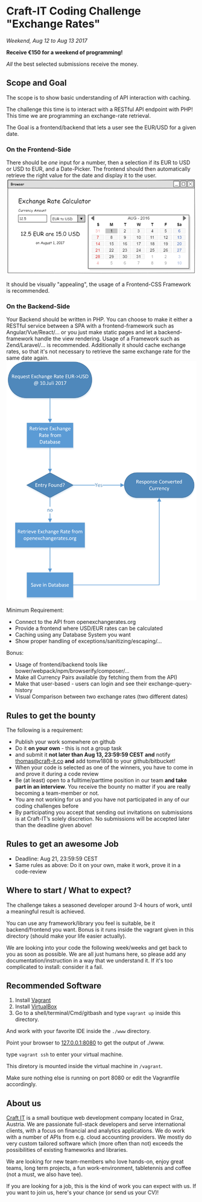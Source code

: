 # Craft-IT Coding Challenge "Exchange Rates"

_Weekend, Aug 12 to Aug 13 2017_

__Receive €150 for a weekend of programming!__

_All_ the best selected submissions receive the money.

## Scope and Goal

The scope is to show basic understanding of API interaction with caching.

The challenge this time is to interact with a RESTful API endpoint with PHP! This time we are programming an exchange-rate retrieval.

The Goal is a frontend/backend that lets a user see the EUR/USD for a given date.

### On the Frontend-Side
There should be _one_ input for a number, then a selection if its EUR to USD or USD to EUR, and a Date-Picker. The frontend should then automatically retrieve the right value for the date and display it to the user.
![browser_mockup](mockup_browser.png "Sketch of the UI")

It should be visually "appealing", the usage of a Frontend-CSS Framework is recommended.

### On the Backend-Side
Your Backend should be written in PHP. You can choose to make it either a RESTful service between a SPA with a frontend-framework such as Angular/Vue/React/... or you just make static pages and let a backend-framework handle the view rendering. Usage of a Framework such as Zend/Laravel/... is recommended.
Additionally it should cache exchange rates, so that it's not necessary to retrieve the same exchange rate for the same date again.
![data_flow](data_flow.png "Data Flow")


Minimum Requirement:
* Connect to the API from openexchangerates.org
* Provide a frontend where USD/EUR rates can be calculated
* Caching using any Database System you want
* Show proper handling of exceptions/sanitizing/escaping/...

Bonus:
* Usage of frontend/backend tools like bower/webpack/npm/browserify/composer/...
* Make all Currency Pairs available (by fetching them from the API)
* Make that user-based - users can login and see their exchange-query-history
* Visual Comparison between two exchange rates (two different dates)


## Rules to get the bounty
The following is a requirement:

* Publish your work somewhere on github
* Do it __on your own__ - this is not a group task
* and submit it __not later than Aug 13, 23:59:59 CEST__ **and** notify thomas@craft-it.co **and** add tomw1808 to your github/bitbucket!
* When your code is selected as one of the winners, you have to come in and prove it during a code review
* Be (at least) open to a fulltime/parttime position in our team __and take part in an interview__. You receive the bounty no matter if you are really becoming a team-member or not.
* You are not working for us and you have not participated in any of our coding challenges before
* By participating you accept that sending out invitations on submissions is at Craft-IT’s solely discretion. No submissions will be accepted later than the deadline given above!

## Rules to get an awesome Job

* Deadline: Aug 21, 23:59:59 CEST
* Same rules as above: Do it on your own, make it work, prove it in a code-review


## Where to start / What to expect?

The challenge takes a seasoned developer around 3-4 hours of work, until a meaningful result is achieved.

You can use any framework/library you feel is suitable, be it backend/frontend you want. Bonus is it runs inside the vagrant given in this directory (should make your life easier actually).

We are looking into your code the following week/weeks and get back to you as soon as possible. We are all just humans here, so please add any documentation/instruction in a way that we understand it. If it's too complicated to install: consider it a fail.

## Recommended Software

1. Install [Vagrant](https://www.vagrantup.com/)
2. Install [VirtualBox](https://www.virtualbox.org/)
3. Go to a shell/terminal/Cmd/gitbash and type `vagrant up` inside this directory.

And work with your favorite IDE inside the `./www` directory.

Point your browser to [127.0.0.1:8080](http://127.0.0.1:8080) to get the output of ./www.

type `vagrant ssh` to enter your virtual machine.

This diretory is mounted inside the virtual machine in `/vagrant`.

Make sure nothing else is running on port 8080 or edit the Vagrantfile accordingly.


## About us
[Craft IT](http://www.craft-it.co/) is a small boutique web development company located in Graz, Austria. We are passionate full-stack developers and serve international clients, with a focus on financial and analytics applications. We do work with a number of APIs from e.g. cloud accounting providers. We mostly do very custom tailored software which (more often than not) exceeds the possibilities of existing frameworks and libraries.

We are looking for new team-members who love hands-on, enjoy great teams, long term projects, a fun work-environment, tabletennis and coffee (not a must, we also have tee).

If you are looking for a job, this is the kind of work you can expect with us. If you want to join us, here's your chance (or send us your CV)!
